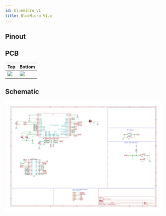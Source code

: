 ```yaml
---
id: bluemicro_v1
title: BlueMicro V1.x
---
```


## Pinout

## PCB
| Top  | Bottom  |
|---|---|
| <img src="http://nrf52.jpconstantineau.com/img/pcb_top_bluemicrov1.1.svg" width="200" />   | <img src="http://nrf52.jpconstantineau.com/img/pcb_bottom_bluemicrov1.1.svg" width="200" />  |


## Schematic

![img](../static/img/schematic_bluemicro1.1.png)
